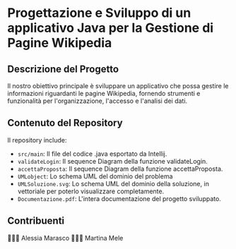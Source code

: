 # Progettazione e Sviluppo di un applicativo Java per la Gestione di Pagine Wikipedia
## Descrizione del Progetto

Il nostro obiettivo principale è sviluppare un applicativo che possa gestire le informazioni riguardanti le pagine Wikipedia, fornendo strumenti e funzionalità per l'organizzazione, l'accesso e l'analisi dei dati.

## Contenuto del Repository

Il repository include:

- `src/main`: Il file del codice .java esportato da Intellij.
- `validateLogin`: Il sequence Diagram della funzione validateLogin.
- `accettaProposta`: Il sequence Diagram della funzione accettaProposta.
- `UMLobject`: Lo schema UML del dominio del problema
- `UMLSoluzione.svg`: Lo schema UML del dominio della soluzione, in vettoriale per poterlo visualizzare completamente.
- `Documentazione.pdf`: L'intera documentazione del progetto sviluppato.

## Contribuenti

👩🏻‍💻 Alessia Marasco
👩🏻‍💻 Martina Mele
